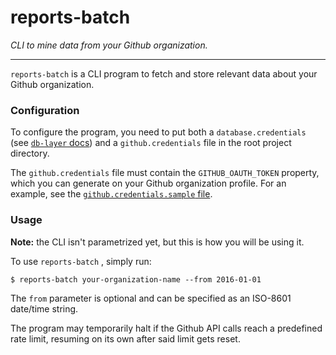 reports-batch
=============

_CLI to mine data from your Github organization._

-------------

`reports-batch` is a CLI program to fetch and store relevant data about your Github organization.

### Configuration

To configure the program, you need to put both a `database.credentials` (see [`db-layer` docs](../db-layer/README.md#configuration)) and a
`github.credentials` file in the root project directory.

The `github.credentials` file must contain the `GITHUB_OAUTH_TOKEN` property, which you can generate on your Github organization profile.
For an example, see the [`github.credentials.sample` file](../github.credentials.sample).

### Usage

**Note:** the CLI isn't parametrized yet, but this is how you will be using it.

To use `reports-batch` , simply run:

```shell
$ reports-batch your-organization-name --from 2016-01-01
```

The `from` parameter is optional and can be specified as an ISO-8601 date/time string.

The program may temporarily halt if the Github API calls reach a predefined rate limit, resuming on its own after said limit gets reset.
